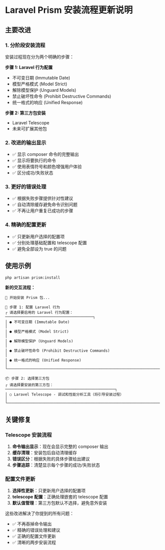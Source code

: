 # Laravel Prism 安装流程更新说明

## 主要改进

### 1. 分阶段安装流程

安装过程现在分为两个明确的步骤：

**步骤 1: Laravel 行为配置**
- 不可变日期 (Immutable Date)
- 模型严格模式 (Model Strict)
- 解除模型保护 (Unguard Models)
- 禁止破坏性命令 (Prohibit Destructive Commands)
- 统一格式的响应 (Unified Response)

**步骤 2: 第三方包安装**
- Laravel Telescope
- 未来可扩展其他包

### 2. 改进的输出显示

- ✅ 显示 composer 命令的完整输出
- ✅ 显示将要执行的命令
- ✅ 使用表情符号和颜色增强用户体验
- ✅ 区分成功/失败状态

### 3. 更好的错误处理

- ✅ 根据失败步骤提供针对性建议
- ✅ 自动清除缓存避免命令识别问题
- ✅ 不再让用户重复已成功的步骤

### 4. 精确的配置更新

- ✅ 只更新用户选择的配置项
- ✅ 分别处理基础配置和 telescope 配置
- ✅ 避免全部设为 true 的问题

## 使用示例

```bash
php artisan prism:install
```

**新的交互流程：**

```
🚀 开始安装 Prism 包...

📝 步骤 1: 配置 Laravel 行为
┌ 请选择要启用的 Laravel 行为配置： ────────────────────────────────────────┐
│ ● 不可变日期 (Immutable Date)                                              │
│ ● 模型严格模式 (Model Strict)                                             │
│ ● 解除模型保护 (Unguard Models)                                           │
│ ● 禁止破坏性命令 (Prohibit Destructive Commands)                          │
│ ● 统一格式的响应 (Unified Response)                                       │
└────────────────────────────────────────────────────────────────────────────┘

📦 步骤 2: 选择第三方包
┌ 请选择要安装的第三方包： ──────────────────────────────────────────────────┐
│ ○ Laravel Telescope - 调试和性能分析工具（将引导安装过程）                │
└────────────────────────────────────────────────────────────────────────────┘
```

## 关键修复

### Telescope 安装流程

1. **命令输出显示**：现在会显示完整的 composer 输出
2. **缓存清理**：安装包后自动清理缓存
3. **错误区分**：根据失败的具体步骤给出建议
4. **步骤追踪**：清楚显示每个步骤的成功/失败状态

### 配置文件更新

1. **选择性更新**：只更新用户选择的配置项
2. **telescope 配置**：正确处理嵌套的 telescope 配置
3. **默认值管理**：第三方包默认不选择，避免意外安装

这些改进解决了你提到的所有问题：
- ✅ 不再吞掉命令输出
- ✅ 精确的错误处理和建议
- ✅ 正确的配置文件更新
- ✅ 清晰的两步安装流程
